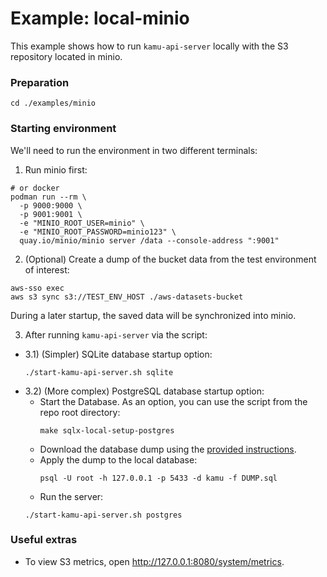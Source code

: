 # Example: local-minio

This example shows how to run `kamu-api-server` locally with the S3 repository located in minio.

### Preparation

```shell
cd ./examples/minio
```

### Starting environment

We'll need to run the environment in two different terminals:
1) Run minio first:
```shell
# or docker
podman run --rm \
  -p 9000:9000 \
  -p 9001:9001 \
  -e "MINIO_ROOT_USER=minio" \
  -e "MINIO_ROOT_PASSWORD=minio123" \
  quay.io/minio/minio server /data --console-address ":9001"
```
2) (Optional) Create a dump of the bucket data from the test environment of interest:
```shell
aws-sso exec
aws s3 sync s3://TEST_ENV_HOST ./aws-datasets-bucket
```
During a later startup, the saved data will be synchronized into minio.

3) After running `kamu-api-server` via the script:

- 3.1) (Simpler) SQLite database startup option:
  ```shell
  ./start-kamu-api-server.sh sqlite
  ```
- 3.2) (More complex) PostgreSQL database startup option:
  - Start the Database. As an option, you can use the script from the repo root directory:
    ```shell
    make sqlx-local-setup-postgres
    ```
  - Download the database dump using the [provided instructions](https://github.com/kamu-data/kamu-deploy/blob/master/DEVELOPER.md#make-a-database-backup).
  - Apply the dump to the local database:
    ```shell
    psql -U root -h 127.0.0.1 -p 5433 -d kamu -f DUMP.sql
    ```
  - Run the server:
  ```shell
  ./start-kamu-api-server.sh postgres
  ```

### Useful extras

- To view S3 metrics, open http://127.0.0.1:8080/system/metrics.
